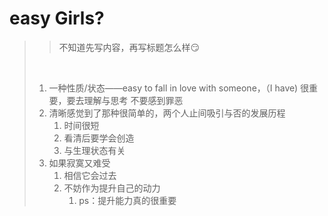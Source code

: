 # easy Girls?

> > 不知道先写内容，再写标题怎么样😏
>
> ‌
>
> 1. 一种性质/状态——easy to fall in love with someone，（I have\) 很重要，要去理解与思考 不要感到罪恶
> 2. 清晰感觉到了那种很简单的，两个人止间吸引与否的发展历程
>    1. 时间很短
>    2. 看清后要学会创造
>    3. 与生理状态有关
> 3. 如果寂寞又难受
>    1. 相信它会过去
>    2. 不妨作为提升自己的动力
>       1. ps：提升能力真的很重要

